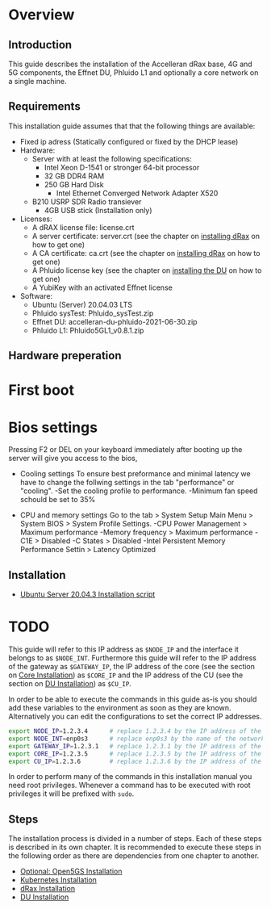 # Overview

## Introduction

This guide describes the installation of the Accelleran dRax base, 4G and 5G components, the Effnet DU, Phluido L1 and optionally a core network on a single machine.

## Requirements

This installation guide assumes that that the following things are available:
* Fixed ip adress (Statically configured or fixed by the DHCP lease)
* Hardware:
	* Server with at least the following specifications:
		* Intel Xeon D-1541 or stronger 64-bit processor
		* 32 GB DDR4 RAM
		* 250 GB Hard Disk
	        * Intel Ethernet Converged Network Adapter X520
	* B210 USRP SDR Radio transiever
        * 4GB USB stick (Installation only)
* Licenses:
	* A dRAX license file: license.crt
	* A server certificate: server.crt (see the chapter on [installing dRax](/drax-docs/drax-install/) on how to get one)
	* A CA certificate: ca.crt (see the chapter on [installing dRax](/drax-docs/drax-install/) on how to get one)
	* A Phluido license key (see the chapter on [installing the DU](/drax-docs/du-install/) on how to get one)
	* A YubiKey with an activated Effnet license
* Software:
	* Ubuntu (Server) 20.04.03 LTS
	* Phluido sysTest: Phluido_sysTest.zip
	* Effnet DU: accelleran-du-phluido-2021-06-30.zip
	* Phluido L1: Phluido5GL1_v0.8.1.zip

## Hardware preperation
# First boot


# Bios settings
Pressing F2 or DEL on your keyboard immediately after booting up the server will give you access to the bios,

* Cooling settings
To ensure best preformance and minimal latency we have to change the follwing settings in the tab "performance" or "cooling".
-Set the cooling profile to performance.
-Minimum fan speed schould be set to 35%

  
* CPU and memory settings
Go to the tab > System Setup Main Menu > System BIOS > System Profile Settings.
-CPU Power Management > Maximum performance
-Memory frequency > Maximum performance
-C1E > Disabled
-C States > Disabled
-Intel Persistent Memory Performance Settin > Latency Optimized


## Installation

* [Ubuntu Server 20.04.3 Installation script](/drax-docs/automated-script/)


# TODO
This guide will refer to this IP address as `$NODE_IP` and the interface it belongs to as `$NODE_INT`.
Furthermore this guide will refer to the IP address of the gateway as `$GATEWAY_IP`, the IP address of the core (see the section on [Core Installation](/drax-docs/du-install/)) as `$CORE_IP` and the IP address of the CU (see the section on [DU Installation](/drax-docs/du-install/)) as `$CU_IP`.

In order to be able to execute the commands in this guide as-is you should add these variables to the environment as soon as they are known.
Alternatively you can edit the configurations to set the correct IP addresses.

``` bash
export NODE_IP=1.2.3.4      # replace 1.2.3.4 by the IP address of the node
export NODE_INT=enp0s3      # replace enp0s3 by the name of the network interface that has IP $NODE_IP
export GATEWAY_IP=1.2.3.1   # replace 1.2.3.1 by the IP address of the gateway
export CORE_IP=1.2.3.5      # replace 1.2.3.5 by the IP address of the core
export CU_IP=1.2.3.6        # replace 1.2.3.6 by the IP address of the CU
```

In order to perform many of the commands in this installation manual you need root privileges.
Whenever a command has to be executed with root privileges it will be prefixed with `sudo`.

## Steps

The installation process is divided in a number of steps.
Each of these steps is described in its own chapter.
It is recommended to execute these steps in the following order as there are dependencies from one chapter to another.

* [Optional: Open5GS Installation](/drax-docs/core-install/)
* [Kubernetes Installation](/drax-docs/kubernetes-install/)
* [dRax Installation](/drax-docs/drax-install/)
* [DU Installation](/drax-docs/du-install/)
